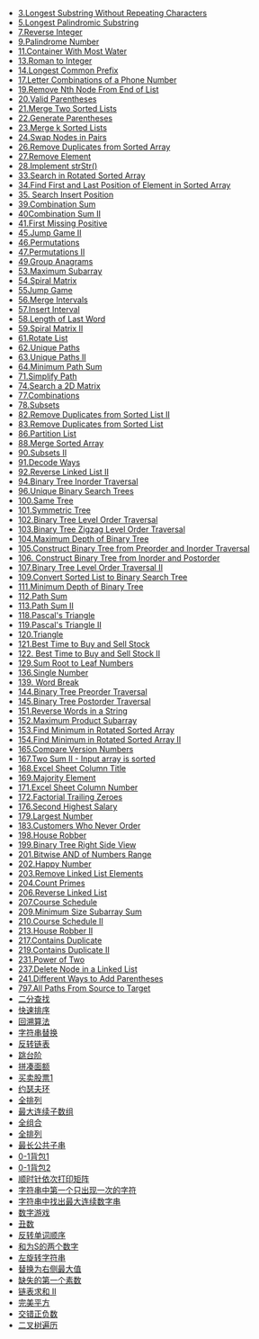 + [3.Longest Substring Without Repeating Characters](https://github.com/kangdengfei/LeetCode/blob/master/src/main/java/LeetCode1_100/Longest_Substring_Without_Repeating_Characters_3.java)<br>
+ [5.Longest Palindromic Substring](https://github.com/kangdengfei/LeetCode/blob/master/src/main/java/LeetCode1_100/Longest_Palindromic_Substring_5.java)<br>
+ [7.Reverse Integer ](https://github.com/kangdengfei/LeetCode/blob/master/src/main/java/LeetCode1_100/Reverse_Integer_7.java)<br>
+ [9.Palindrome Number](https://github.com/kangdengfei/LeetCode/blob/master/src/main/java/LeetCode1_100/Palindrome_Number_9.java)<br>
+ [11.Container With Most Water](https://github.com/kangdengfei/LeetCode/blob/master/src/main/java/LeetCode1_100/Container_With_Most_Water_11.java)<br>
+ [13.Roman to Integer](https://github.com/kangdengfei/LeetCode/blob/master/src/main/java/LeetCode1_100/Roman_to_Integer_13.java)<br>
+ [14.Longest Common Prefix ](https://github.com/kangdengfei/LeetCode/blob/master/src/main/java/LeetCode1_100/Longest_Common_Prefix_14.java)<br>
+ [17.Letter Combinations of a Phone Number](https://github.com/kangdengfei/LeetCode/blob/master/src/main/java/LeetCode1_100/Letter_Combinations_of_a_Phone_Number_17.java)<br>
+ [19.Remove Nth Node From End of List  ](https://github.com/kangdengfei/LeetCode/blob/master/src/main/java/LeetCode1_100/Remove_Nth_Node_From_End_of_List_19.java)<br>
+ [20.Valid Parentheses ](https://github.com/kangdengfei/LeetCode/blob/master/src/main/java/LeetCode1_100/Valid_Parentheses_20.java)<br>
+ [21.Merge Two Sorted Lists ](https://github.com/kangdengfei/LeetCode/blob/master/src/main/java/LeetCode1_100/Merge_Two_Sorted_Lists_21.java)<br>
+ [22.Generate Parentheses](https://github.com/kangdengfei/LeetCode/blob/master/src/main/java/LeetCode1_100/Generate_Parentheses_22.java)<br>
+ [23.Merge k Sorted Lists ](https://github.com/kangdengfei/LeetCode/blob/master/src/main/java/LeetCode1_100/Merge_k_Sorted_Lists_23.java)<br>
+ [24.Swap Nodes in Pairs ](https://github.com/kangdengfei/LeetCode/blob/master/src/main/java/LeetCode1_100/Swap_Nodes_in_Pairs_24.java)<br>
+ [26.Remove Duplicates from Sorted Array](https://github.com/kangdengfei/LeetCode/blob/master/src/main/java/LeetCode1_100/Remove_Duplicates_from_Sorted_Array_26.java)<br>
+ [27.Remove Element](https://github.com/kangdengfei/LeetCode/blob/master/src/main/java/LeetCode1_100/Remove_Element_27.java)<br>
+ [28.Implement strStr()](https://github.com/kangdengfei/LeetCode/blob/master/src/main/java/LeetCode1_100/Implement_strStr_28.java)<br>
+ [33.Search in Rotated Sorted Array](https://github.com/kangdengfei/LeetCode/blob/master/src/main/java/LeetCode1_100/Search_in_Rotated_Sorted_Array_33.java)<br>
+ [34.Find First and Last Position of Element in Sorted Array](https://github.com/kangdengfei/LeetCode/blob/master/src/main/java/LeetCode1_100/Find_First_and_Last_Position_of_Element_in_Sorted_Array_34.java)<br>
+ [35. Search Insert Position](https://github.com/kangdengfei/LeetCode/blob/master/src/main/java/LeetCode1_100/Search_Insert_Position_35.java)<br>
+ [39.Combination Sum](https://github.com/kangdengfei/LeetCode/blob/master/src/main/java/LeetCode1_100/Combination_Sum_39.java)<br>
+ [40Combination Sum II ](https://github.com/kangdengfei/LeetCode/blob/master/src/main/java/LeetCode1_100/Combination_Sum_II_40.java)<br>
+ [41.First Missing Positive](https://github.com/kangdengfei/LeetCode/blob/master/src/main/java/LeetCode1_100/First_Missing_Positive_41.java)<br>
+ [45.Jump Game II  ](https://github.com/kangdengfei/LeetCode/blob/master/src/main/java/LeetCode1_100/Jump_Game_II_45.java)<br>
+ [46.Permutations ](https://github.com/kangdengfei/LeetCode/blob/master/src/main/java/LeetCode1_100/Permutations_46.java)<br>
+ [47.Permutations II](https://github.com/kangdengfei/LeetCode/blob/master/src/main/java/LeetCode1_100/Permutations_II_47.java)<br>
+ [49.Group Anagrams  ](https://github.com/kangdengfei/LeetCode/blob/master/src/main/java/LeetCode1_100/Group_Anagrams_49.java)<br>
+ [53.Maximum Subarray](https://github.com/kangdengfei/LeetCode/blob/master/src/main/java/LeetCode1_100/Maximum_Subarray_53.java)<br>
+ [54.Spiral Matrix ](https://github.com/kangdengfei/LeetCode/blob/master/src/main/java/LeetCode1_100/Spiral_Matrix_54.java)<br>
+ [55Jump Game ](https://github.com/kangdengfei/LeetCode/blob/master/src/main/java/LeetCode1_100/Jump_Game_55.java)<br>
+ [56.Merge Intervals ](https://github.com/kangdengfei/LeetCode/blob/master/src/main/java/LeetCode1_100/Merge_Intervals_56.java)<br>
+ [57.Insert Interval](https://github.com/kangdengfei/LeetCode/blob/master/src/main/java/LeetCode1_100/Insert_Interval_57.java)<br>
+ [58.Length of Last Word  ](https://github.com/kangdengfei/LeetCode/blob/master/src/main/java/LeetCode1_100/Length_of_Last_Word_58.java)<br>
+ [59.Spiral Matrix II ](https://github.com/kangdengfei/LeetCode/blob/master/src/main/java/LeetCode1_100/Spiral_Matrix_II_59.java)<br>
+ [61.Rotate List  ](https://github.com/kangdengfei/LeetCode/blob/master/src/main/java/LeetCode1_100/Rotate_List_61.java)<br>
+ [62.Unique Paths  ]()
+ [63.Unique Paths II ](https://github.com/kangdengfei/LeetCode/blob/master/src/main/java/LeetCode1_100/Unique_Paths_II_63.java)<br>
+ [64.Minimum Path Sum](https://github.com/kangdengfei/LeetCode/blob/master/src/main/java/LeetCode1_100/Minimum_Path_Sum_64.java)<br>
+ [71.Simplify Path ](https://github.com/kangdengfei/LeetCode/blob/master/src/main/java/LeetCode1_100/Simplify_Path_71.java)<br>
+ [74.Search a 2D Matrix]()
+ [77.Combinations  ]()
+ [78.Subsets ](https://github.com/kangdengfei/LeetCode/blob/master/src/main/java/LeetCode1_100/Subsets_78.java)<br>
+ [82.Remove Duplicates from Sorted List II ](https://github.com/kangdengfei/LeetCode/blob/master/src/main/java/LeetCode1_100/Remove_Duplicates_from_Sorted_List_II_82.java)<br>
+ [83.Remove Duplicates from Sorted List  ]()
+ [86.Partition List ](https://github.com/kangdengfei/LeetCode/blob/master/src/main/java/LeetCode1_100/Partition_List_86.java)<br>
+ [88.Merge Sorted Array](https://github.com/kangdengfei/LeetCode/blob/master/src/main/java/LeetCode1_100/Merge_Sorted_Array_88.java)<br>
+ [90.Subsets II](https://github.com/kangdengfei/LeetCode/blob/master/src/main/java/LeetCode1_100/Subsets_II_90.java)<br>
+ [91.Decode Ways ](https://github.com/kangdengfei/LeetCode/blob/master/src/main/java/LeetCode1_100/Decode_Ways_91.java)<br>
+ [92.Reverse Linked List II ](https://github.com/kangdengfei/LeetCode/blob/master/src/main/java/LeetCode1_100/Reverse_Linked_List_II_92.java)<br>
+ [94.Binary Tree Inorder Traversal](https://github.com/kangdengfei/LeetCode/blob/master/src/main/java/LeetCode1_100/Binary_Tree_Inorder_Traversal_94.java)<br>
+ [96.Unique Binary Search Trees](https://github.com/kangdengfei/LeetCode/blob/master/src/main/java/LeetCode1_100/Unique_Binary_Search_Trees_96.java)<br>
+ [100.Same Tree  ](https://github.com/kangdengfei/LeetCode/blob/master/src/main/java/LeetCode1_100/Same_Tree_100.java)<br>
+ [101.Symmetric Tree](https://github.com/kangdengfei/LeetCode/blob/master/src/main/java/LeetCode101_150/Symmetric_Tree_101.java)<br>
+ [102.Binary Tree Level Order Traversal](https://github.com/kangdengfei/LeetCode/blob/master/src/main/java/LeetCode101_150/Binary_Tree_Level_Order_Traversal_102.java)<br>
+ [103.Binary Tree Zigzag Level Order Traversal ](https://github.com/kangdengfei/LeetCode/blob/master/src/main/java/LeetCode101_150/Binary_Tree_Zigzag_Level_Order_Traversal_103.java)
+ [104.Maximum Depth of Binary Tree ](https://github.com/kangdengfei/LeetCode/blob/master/src/main/java/LeetCode101_150/Maximum_Depth_of_Binary_Tree_104.java)<br>
+ [105.Construct Binary Tree from Preorder and Inorder Traversal](https://github.com/kangdengfei/LeetCode/blob/master/src/main/java/LeetCode101_150/Construct_Binary_Tree_from_Preorder_and_Inorder_105.java)<br>
+ [106. Construct Binary Tree from Inorder and Postorder](https://github.com/kangdengfei/LeetCode/blob/master/src/main/java/LeetCode101_150/Construct_Binary_Tree_from_Inorder_and_Postorder_106.java)<br>
+ [107.Binary Tree Level Order Traversal II]()
+ [109.Convert Sorted List to Binary Search Tree ]()
+ [111.Minimum Depth of Binary Tree ]()
+ [112.Path Sum](https://github.com/kangdengfei/LeetCode/blob/master/src/main/java/LeetCode101_150/Path_Sum_112.java)<br>
+ [113.Path Sum II](https://github.com/kangdengfei/LeetCode/blob/master/src/main/java/LeetCode101_150/Path_Sum_II_113.java)<br>
+ [118.Pascal's Triangle ](https://github.com/kangdengfei/LeetCode/blob/master/src/main/java/LeetCode101_150/Pascals_Triangle_118.java)<br>
+ [119.Pascal's Triangle II](https://github.com/kangdengfei/LeetCode/blob/master/src/main/java/LeetCode101_150/Pascals_Triangle_II_119.java)<br>
+ [120.Triangle](https://github.com/kangdengfei/LeetCode/blob/master/src/main/java/LeetCode101_150/Triangle_120.java)<br>
+ [121.Best Time to Buy and Sell Stock](https://github.com/kangdengfei/LeetCode/blob/master/src/main/java/LeetCode101_150/Best_Time_to_Buy_and_Sell_Stock_121.java)<br>
+ [122. Best Time to Buy and Sell Stock II](https://github.com/kangdengfei/LeetCode/blob/master/src/main/java/LeetCode101_150/Best_Time_to_Buy_and_Sell_Stock_II_122.java)
+ [129.Sum Root to Leaf Numbers](https://github.com/kangdengfei/LeetCode/blob/master/src/main/java/LeetCode101_150/Sum_Root_to_Leaf_Numbers_129.java)<br>
+ [136.Single Number](https://github.com/kangdengfei/LeetCode/blob/master/src/main/java/LeetCode101_150/Single_Number_136.java)<br>
+ [139. Word Break](https://github.com/kangdengfei/LeetCode/blob/master/src/main/java/LeetCode101_150/Word_Break_139.java)<br>
+ [144.Binary Tree Preorder Traversal](https://github.com/kangdengfei/LeetCode/blob/master/src/main/java/LeetCode101_150/Binary_Tree_Preorder_Traversal_144.java)<br>
+ [145.Binary Tree Postorder Traversal](https://github.com/kangdengfei/LeetCode/blob/master/src/main/java/LeetCode101_150/Binary_Tree_Postorder_Traversal_145.java)<br>
+ [151.Reverse Words in a String](https://github.com/kangdengfei/LeetCode/blob/master/src/main/java/LeetCode151_200/Reverse_Words_in_a_String_151.java)<br>
+ [152.Maximum Product Subarray](https://github.com/kangdengfei/LeetCode/blob/master/src/main/java/LeetCode151_200/Maximum_Product_Subarray_152.java)<br>
+ [153.Find Minimum in Rotated Sorted Array ](https://github.com/kangdengfei/LeetCode/blob/master/src/main/java/LeetCode151_200/Find_Minimum_in_Rotated_Sorted_Array_153.java)<br>
+ [154.Find Minimum in Rotated Sorted Array II](https://github.com/kangdengfei/LeetCode/blob/master/src/main/java/LeetCode151_200/Find_Minimum_in_Rotated_Sorted_Array_II_154.java)<br>
+ [165.Compare Version Numbers](https://github.com/kangdengfei/LeetCode/blob/master/src/main/java/LeetCode151_200/Compare_Version_Numbers_165.java)<br>
+ [167.Two Sum II - Input array is sorted ](https://github.com/kangdengfei/LeetCode/blob/master/src/main/java/LeetCode151_200/Two_Sum_II_Input_array_is_sorted_167.java)<br>
+ [168.Excel Sheet Column Title ](https://github.com/kangdengfei/LeetCode/blob/master/src/main/java/LeetCode151_200/Excel_Sheet_Column_Title_168.java)<br>
+ [169.Majority Element ](https://github.com/kangdengfei/LeetCode/blob/master/src/main/java/LeetCode151_200/Majority_Element_169.java)<br>
+ [171.Excel Sheet Column Number ](https://github.com/kangdengfei/LeetCode/blob/master/src/main/java/LeetCode151_200/Excel_Sheet_Column_Number_171.java)<br>
+ [172.Factorial Trailing Zeroes](https://github.com/kangdengfei/LeetCode/blob/master/src/main/java/LeetCode151_200/Factorial_Trailing_Zeroes_172.java)<br>
+ [176.Second Highest Salary ](https://github.com/kangdengfei/LeetCode/blob/master/src/main/java/sql/176_Second_Highest_Salary.sql)<br>
+ [179.Largest Number](https://github.com/kangdengfei/LeetCode/blob/master/src/main/java/LeetCode151_200/Largest_Number_179.java)<br>
+ [183.Customers Who Never Order](https://github.com/kangdengfei/LeetCode/blob/master/src/main/java/sql/183_Customers_Who_Never_Order.sql)<br>
+ [198.House Robber ](https://github.com/kangdengfei/LeetCode/blob/master/src/main/java/LeetCode151_200/House_Robber_198.java)<br>
+ [199.Binary Tree Right Side View]()<br>
+ [201.Bitwise AND of Numbers Range](https://github.com/kangdengfei/LeetCode/blob/master/src/main/java/LeetCode201_250/Bitwise_AND_of_Numbers_Range_201.java)<br>
+ [202.Happy Number](https://github.com/kangdengfei/LeetCode/blob/master/src/main/java/LeetCode201_250/Happy_Number_201.java)<br>
+ [203.Remove Linked List Elements](https://github.com/kangdengfei/LeetCode/blob/master/src/main/java/LeetCode201_250/Remove_Linked_List_Elements_203.java)<br>
+ [204.Count Primes](https://github.com/kangdengfei/LeetCode/blob/master/src/main/java/LeetCode201_250/Count_Primes_204.java)<br>
+ [206.Reverse Linked List](https://github.com/kangdengfei/LeetCode/blob/master/src/main/java/LeetCode201_250/Reverse_Linked_List_206.java)<br>
+ [207.Course Schedule](https://github.com/kangdengfei/LeetCode/blob/master/src/main/java/LeetCode201_250/Course_Schedule_207.java)<br>
+ [209.Minimum Size Subarray Sum](https://github.com/kangdengfei/LeetCode/blob/master/src/main/java/LeetCode201_250/Minimum_Size_Subarray_Sum_209.java)<br>
+ [210.Course Schedule II ](https://github.com/kangdengfei/LeetCode/blob/master/src/main/java/LeetCode201_250/Course_Schedule_II_210.java)<br>
+ [213.House Robber II ](https://github.com/kangdengfei/LeetCode/blob/master/src/main/java/LeetCode201_250/House_Robber_II_213.java)<br>
+ [217.Contains Duplicate  ](https://github.com/kangdengfei/LeetCode/blob/master/src/main/java/LeetCode201_250/Contains_Duplicate_217.java)<br>
+ [219.Contains Duplicate II ](https://github.com/kangdengfei/LeetCode/blob/master/src/main/java/LeetCode201_250/Contains_Duplicate_II_219.java)<br>
+ [231.Power of Two](https://github.com/kangdengfei/LeetCode/blob/master/src/main/java/LeetCode201_250/Power_of_Two_231.java)<br>
+ [237.Delete Node in a Linked List](https://github.com/kangdengfei/LeetCode/blob/master/src/main/java/LeetCode201_250/Delete_Node_in_a_Linked_List_237.java)<br>
+ [241.Different Ways to Add Parentheses](https://github.com/kangdengfei/LeetCode/blob/master/src/main/java/LeetCode201_250/Different_Ways_to_Add_Parentheses_241.java)<br>
+ [797.All Paths From Source to Target](https://github.com/kangdengfei/LeetCode/blob/master/src/main/java/mysolution/All_Paths_From_Source_to_Target_797.java)<br>
+ [二分查找](https://github.com/kangdengfei/Code/blob/master/src/main/java/BinarySearch.java)<br>
+ [快速排序](https://github.com/kangdengfei/Code/blob/master/src/main/java/QuickSort.java)<br>
+ [回溯算法](https://github.com/kangdengfei/Code/blob/master/src/main/java/testsolution/Solution1.java)<br>
+ [字符串替换](https://github.com/kangdengfei/Code/blob/master/src/main/java/testsolution/Solution3.java)<br>
+ [反转链表](https://github.com/kangdengfei/Code/blob/master/src/main/java/testsolution/Solution4.java)<br>
+ [跳台阶](https://github.com/kangdengfei/Code/blob/master/src/main/java/testsolution/Solution5.java)<br>
+ [拼凑面额](https://github.com/kangdengfei/Code/blob/master/src/main/java/testsolution/Solution6.java)<br>
+ [买卖股票1](https://github.com/kangdengfei/Code/blob/master/src/main/java/testsolution/Solution7.java)<br>
+ [约瑟夫环](https://github.com/kangdengfei/Code/blob/master/src/main/java/testsolution/Solution8.java)<br>
+ [全排列](https://github.com/kangdengfei/Code/blob/master/src/main/java/testsolution/Solution9.java)<br>
+ [最大连续子数组](https://github.com/kangdengfei/Code/blob/master/src/main/java/testsolution/Solution10.java)<br>
+ [全组合](https://github.com/kangdengfei/Code/blob/master/src/main/java/testsolution/Solution11.java)<br>
+ [全排列](https://github.com/kangdengfei/Code/blob/master/src/main/java/testsolution/Solution12.java)<br>
+ [最长公共子串](https://github.com/kangdengfei/Code/blob/master/src/main/java/testsolution/Solution13.java)<br>
+ [0-1背包1](https://github.com/kangdengfei/Code/blob/master/src/main/java/testsolution/Solution14.java)<br>
+ [0-1背包2](https://github.com/kangdengfei/Code/blob/master/src/main/java/testsolution/Solution15.java)<br>
+ [顺时针依次打印矩阵](https://github.com/kangdengfei/Code/blob/master/src/main/java/testsolution/Solution17.java)<br>
+ [字符串中第一个只出现一次的字符](https://github.com/kangdengfei/Code/blob/master/src/main/java/testsolution/Solution19.java)<br>
+ [字符串中找出最大连续数字串](https://github.com/kangdengfei/Code/blob/master/src/main/java/testsolution/Solution20.java)<br>
+ [数字游戏](https://github.com/kangdengfei/Code/blob/master/src/main/java/testsolution/Solution21.java)<br>
+ [丑数](https://github.com/kangdengfei/Code/blob/master/src/main/java/testsolution/Solution22.java)<br>
+ [反转单词顺序](https://github.com/kangdengfei/Code/blob/master/src/main/java/testsolution/Solution23.java)<br>
+ [和为S的两个数字](https://github.com/kangdengfei/Code/blob/master/src/main/java/testsolution/Solution24.java)<br>
+ [左旋转字符串](https://github.com/kangdengfei/Code/blob/master/src/main/java/testsolution/Solution25.java)<br>
+ [替换为右侧最大值](https://github.com/kangdengfei/Code/blob/master/src/main/java/testsolution/Solution26.java)<br>
+ [缺失的第一个素数](https://github.com/kangdengfei/Code/blob/master/src/main/java/testsolution/Solution27.java)<br>
+ [链表求和 II](https://github.com/kangdengfei/Code/blob/master/src/main/java/testsolution/Solution28.java)<br>
+ [完美平方](https://github.com/kangdengfei/Code/blob/master/src/main/java/testsolution/Solution29.java)<br>
+ [交错正负数](https://github.com/kangdengfei/Code/blob/master/src/main/java/testsolution/Solution30.java)<br>
+ [二叉树遍历](https://github.com/kangdengfei/Code/blob/master/src/main/java/testsolution/BinTreeTraverse.java)
